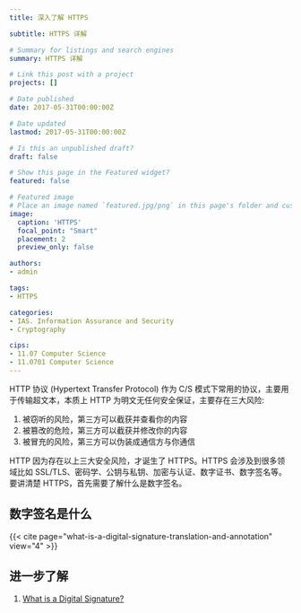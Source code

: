 ```yaml
---
title: 深入了解 HTTPS 

subtitle: HTTPS 详解

# Summary for listings and search engines
summary: HTTPS 详解

# Link this post with a project
projects: []

# Date published
date: 2017-05-31T00:00:00Z

# Date updated
lastmod: 2017-05-31T00:00:00Z

# Is this an unpublished draft?
draft: false

# Show this page in the Featured widget?
featured: false

# Featured image
# Place an image named `featured.jpg/png` in this page's folder and customize its options here.
image:
  caption: 'HTTPS'
  focal_point: "Smart"
  placement: 2
  preview_only: false

authors:
- admin

tags:
- HTTPS

categories:
- IAS. Information Assurance and Security
- Cryptography

cips: 
- 11.07 Computer Science 
- 11.0701 Computer Science
---
```


HTTP 协议 (Hypertext Transfer Protocol) 作为 C/S 模式下常用的协议，主要用于传输超文本，本质上 HTTP 为明文无任何安全保证，主要存在三大风险:

1. 被窃听的风险，第三方可以截获并查看你的内容
2. 被篡改的危险，第三方可以截获并修改你的内容
3. 被冒充的风险，第三方可以伪装成通信方与你通信

HTTP 因为存在以上三大安全风险，才诞生了 HTTPS。HTTPS 会涉及到很多领域比如 SSL/TLS、密码学、公钥与私钥、加密与认证、数字证书、数字签名等。要讲清楚 HTTPS，首先需要了解什么是数字签名。

## 数字签名是什么

{{< cite page="what-is-a-digital-signature-translation-and-annotation" view="4" >}}

## 进一步了解

1. [What is a Digital Signature?](http://www.youdzone.com/signature.html)